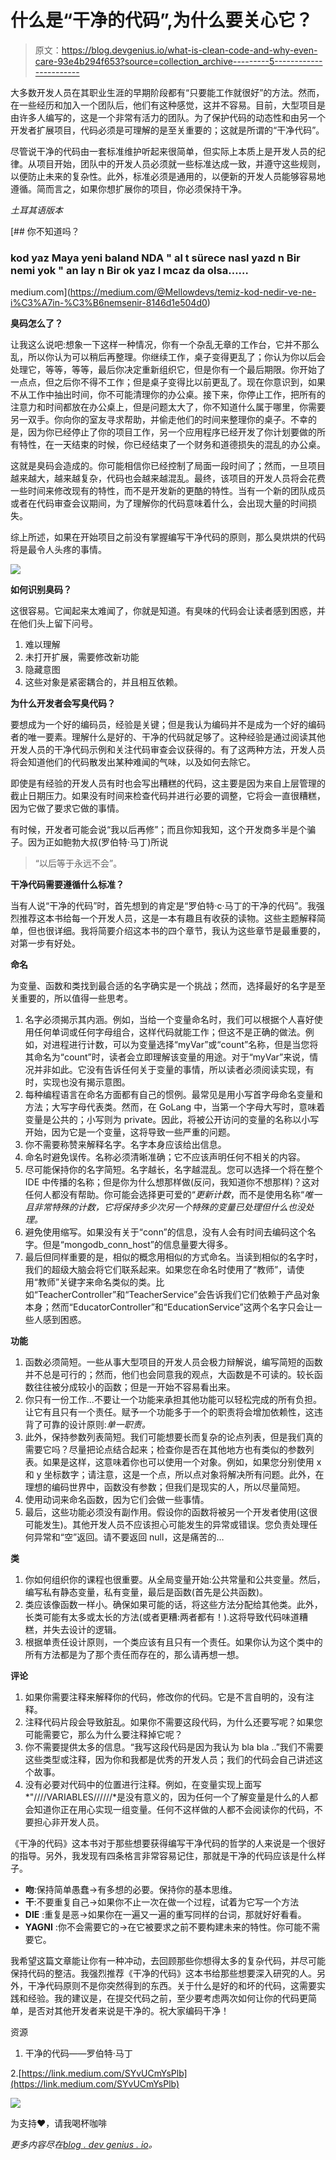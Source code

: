 # 什么是“干净的代码”,为什么要关心它？

> 原文：<https://blog.devgenius.io/what-is-clean-code-and-why-even-care-93e4b294f653?source=collection_archive---------5----------------------->

大多数开发人员在其职业生涯的早期阶段都有“只要能工作就很好”的方法。然而，在一些经历和加入一个团队后，他们有这种感觉，这并不容易。目前，大型项目是由许多人编写的，这是一个非常有活力的团队。为了保护代码的动态性和由另一个开发者扩展项目，代码必须是可理解的是至关重要的；这就是所谓的“干净代码”。

尽管说干净的代码由一套标准维护听起来很简单，但实际上本质上是开发人员的纪律。从项目开始，团队中的开发人员必须就一些标准达成一致，并遵守这些规则，以便防止未来的复杂性。此外，标准必须是通用的，以便新的开发人员能够容易地遵循。简而言之，如果你想扩展你的项目，你必须保持干净。

*土耳其语版本*

[](https://medium.com/@Mellowdevs/temiz-kod-nedir-ve-ne-i%C3%A7in-%C3%B6nemsenir-8146d1e504d0) [## 你不知道吗？

### kod yaz Maya yeni baland NDA " al t sürece nasl yazd n Bir nemi yok " an lay n Bir ok yaz l mcaz da olsa……

medium.com](https://medium.com/@Mellowdevs/temiz-kod-nedir-ve-ne-i%C3%A7in-%C3%B6nemsenir-8146d1e504d0) 

**臭码怎么了？**

让我这么说吧:想象一下这样一种情况，你有一个杂乱无章的工作台，它并不那么乱，所以你认为可以稍后再整理。你继续工作，桌子变得更乱了；你认为你以后会处理它，等等，等等，最后你决定重新组织它，但是你有一个最后期限。你开始了一点点，但之后你不得不工作；但是桌子变得比以前更乱了。现在你意识到，如果不从工作中抽出时间，你不可能清理你的办公桌。接下来，你停止工作，把所有的注意力和时间都放在办公桌上，但是问题太大了，你不知道什么属于哪里，你需要另一双手。你向你的室友寻求帮助，并偷走他们的时间来整理你的桌子。不幸的是，因为你已经停止了你的项目工作，另一个应用程序已经开发了你计划要做的所有特性，在一天结束的时候，你已经结束了一个财务和道德损失的混乱的办公桌。

这就是臭码会造成的。你可能相信你已经控制了局面一段时间了；然而，一旦项目越来越大，越来越复杂，代码也会越来越混乱。最终，该项目的开发人员将会花费一些时间来修改现有的特性，而不是开发新的更酷的特性。当有一个新的团队成员或者在代码审查会议期间，为了理解你的代码意味着什么，会出现大量的时间损失。

综上所述，如果在开始项目之前没有掌握编写干净代码的原则，那么臭烘烘的代码将是最令人头疼的事情。

![](img/58e6ccb516795bdb62e3dbbd77ee2b20.png)

**如何识别臭码？**

这很容易。它闻起来太难闻了，你就是知道。有臭味的代码会让读者感到困惑，并在他们头上留下问号。

1.  难以理解
2.  未打开扩展，需要修改新功能
3.  隐藏意图
4.  这些对象是紧密耦合的，并且相互依赖。

**为什么开发者会写臭代码？**

要想成为一个好的编码员，经验是关键；但是我认为编码并不是成为一个好的编码者的唯一要素。理解什么是好的、干净的代码就足够了。这种经验是通过阅读其他开发人员的干净代码示例和关注代码审查会议获得的。有了这两种方法，开发人员将会知道他们的代码散发出某种难闻的气味，以及如何去除它。

即使是有经验的开发人员有时也会写出糟糕的代码，这主要是因为来自上层管理的截止日期压力。如果没有时间来检查代码并进行必要的调整，它将会一直很糟糕，因为它做了要求它做的事情。

有时候，开发者可能会说“我以后再修”；而且你知我知，这个开发商多半是个骗子。因为正如鲍勃大叔(罗伯特·马丁)所说

> “以后等于永远不会”。

**干净代码需要遵循什么标准？**

当有人说“干净的代码”时，首先想到的肯定是“罗伯特·c·马丁的干净的代码”。我强烈推荐这本书给每一个开发人员，这是一本有趣且有收获的读物。这些主题解释简单，但也很详细。我将简要介绍这本书的四个章节，我认为这些章节是最重要的，对第一步有好处。

**命名**

为变量、函数和类找到最合适的名字确实是一个挑战；然而，选择最好的名字是至关重要的，所以值得一些思考。

1.  名字必须揭示其内涵。例如，当给一个变量命名时，我们可以根据个人喜好使用任何单词或任何字母组合，这样代码就能工作；但这不是正确的做法。例如，对进程进行计数，可以为变量选择“myVar”或“count”名称，但是当您将其命名为“count”时，读者会立即理解该变量的用途。对于“myVar”来说，情况并非如此。它没有告诉任何关于变量的事情，所以读者必须阅读实现，有时，实现也没有揭示意图。
2.  每种编程语言在命名方面都有自己的惯例。最常见是用小写首字母命名变量和方法；大写字母代表类。然而，在 GoLang 中，当第一个字母大写时，意味着变量是公共的；小写则为 private。因此，将被公开访问的变量的名称以小写开始，因为它是一个变量，这将导致一些严重的问题。
3.  你不需要称赞来解释名字。名字本身应该给出信息。
4.  命名时避免误传。名称必须清晰准确；它不应该声明任何不相关的内容。
5.  尽可能保持你的名字简短。名字越长，名字越混乱。您可以选择一个将在整个 IDE 中传播的名称；但是你为什么想那样做(反问，我知道你不想那样)？这对任何人都没有帮助。你可能会选择更可爱的“*更新计数*，而不是使用名称“*唯一且非常特殊的计数，它将保持多少次另一个特殊的变量已处理但什么也没处理。*
6.  避免使用缩写。如果没有关于“conn”的信息，没有人会有时间去编码这个名字。但是“mongodb_conn_host”的信息量要大得多。
7.  最后但同样重要的是，相似的概念用相似的方式命名。当读到相似的名字时，我们的超级大脑会将它们联系起来。如果您在命名时使用了“教师”，请使用“教师”关键字来命名类似的类。比如“TeacherController”和“TeacherService”会告诉我们它们依赖于产品对象本身；然而“EducatorController”和“EducationService”这两个名字只会让一些人感到困惑。

**功能**

1.  函数必须简短。一些从事大型项目的开发人员会极力辩解说，编写简短的函数并不总是可行的；然而，他们也会同意我的观点，大函数是不可读的。较长函数往往被分成较小的函数；但是一开始不容易看出来。
2.  你只有一份工作...不要让一个功能来承担其他功能可以轻松完成的所有负担。让它有且只有一个责任。赋予一个功能多于一个的职责将会增加依赖性，这违背了可靠的设计原则:*单一职责。*
3.  此外，保持参数列表简短。我们可能想要长而复杂的论点列表，但是我们真的需要它吗？尽量把论点结合起来；检查你是否在其他地方也有类似的参数列表。如果是这样，这意味着你也可以使用一个对象。例如，如果您分别使用 x 和 y 坐标数字；请注意，这是一个点，所以点对象将解决所有问题。此外，在理想的编码世界中，函数没有参数；但我们是现实的人，所以尽量简短。
4.  使用动词来命名函数，因为它们会做一些事情。
5.  最后，这些功能必须没有副作用。假设你的函数将被另一个开发者使用(这很可能发生)。其他开发人员不应该担心可能发生的异常或错误。您负责处理任何异常和“空”返回。请不要返回 null，这是痛苦的…

**类**

1.  你如何组织你的课程也很重要。从全局变量开始:公共常量和公共变量。然后，编写私有静态变量，私有变量，最后是函数(首先是公共函数)。
2.  类应该像函数一样小。确保如果可能的话，将这些方法分配给其他类。此外，长类可能有太多或太长的方法(或者更糟:两者都有！).这将导致代码味道糟糕，并失去设计的逻辑。
3.  根据单责任设计原则，一个类应该有且只有一个责任。如果你认为这个类中的所有方法都是为了那个责任而存在的，那么请再想一想。

**评论**

1.  如果你需要注释来解释你的代码，修改你的代码。它是不言自明的，没有注释。
2.  注释代码片段会导致脏乱。如果你不需要这段代码，为什么还要写呢？如果您可能需要它，那么为什么要注释掉它呢？
3.  你不需要提供太多的信息。“我写这段代码是因为我认为 bla bla ..”我们不需要这些类型或注释，因为你和我都是优秀的开发人员；我们的代码会自己讲述这个故事。
4.  没有必要对代码中的位置进行注释。例如，在变量实现上面写*"////VARIABLES//////*是没有意义的，因为任何一个了解变量是什么的人都会知道你正在用心实现一组变量。任何不这样做的人都不会阅读你的代码，不要担心非开发人员。

《干净的代码》这本书对于那些想要获得编写干净代码的哲学的人来说是一个很好的指导。另外，我发现有四条格言非常容易记住，那就是干净的代码应该是什么样子。

*   **吻**:保持简单愚蠢→有多想的必要。保持你的基本思维。
*   **干**:不要重复自己→如果你不止一次在做一个过程，试着为它写一个方法
*   **DIE** :重复是恶→如果你在一遍又一遍的重写同样的台词，那就好好看看。
*   **YAGNI** :你不会需要它的→在它被要求之前不要构建未来的特性。你可能不需要它。

我希望这篇文章能让你有一种冲动，去回顾那些你想得太多的复杂代码，并尽可能保持代码的整洁。我强烈推荐《干净的代码》这本书给那些想要深入研究的人。另外，干净代码原则不是你突然得到的东西。关于什么是好的和坏的代码，这需要实践和经验。我的建议是，在提交代码之前，至少要考虑两次如何让你的代码更简单，是否对其他开发者来说是干净的。祝大家编码干净！

资源

1.  干净的代码——罗伯特·马丁

2.[https://link.medium.com/SYvUCmYsPlb](https://link.medium.com/SYvUCmYsPlb)

[![](img/715dd4278e844e40ee214a684fa56803.png)](https://buymeacoffee.com/mellowdevs)

为支持❤，请我喝杯咖啡

*更多内容尽在*[*blog . dev genius . io*](http://blog.devgenius.io)*。*